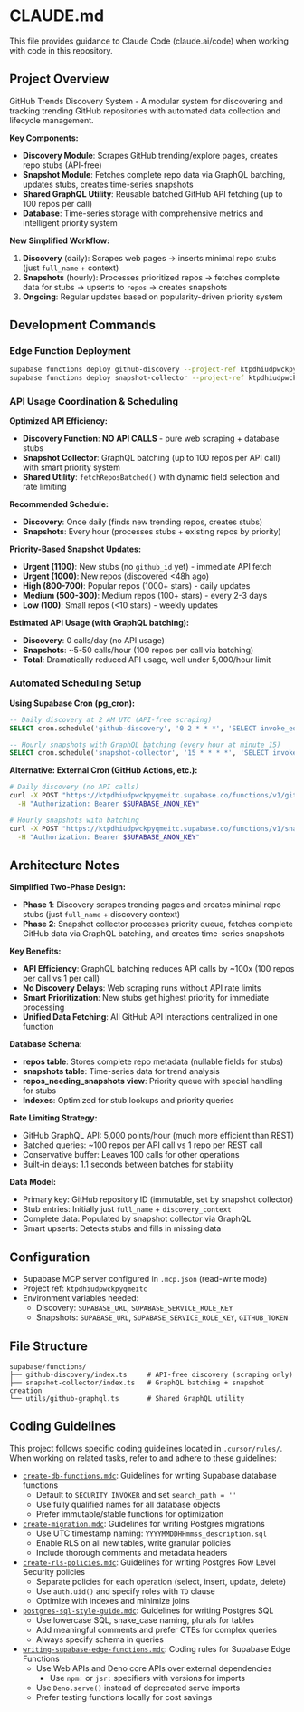 # CLAUDE.md

This file provides guidance to Claude Code (claude.ai/code) when working with code in this repository.

## Project Overview

GitHub Trends Discovery System - A modular system for discovering and tracking trending GitHub repositories with automated data collection and lifecycle management.

**Key Components:**
- **Discovery Module**: Scrapes GitHub trending/explore pages, creates repo stubs (API-free)
- **Snapshot Module**: Fetches complete repo data via GraphQL batching, updates stubs, creates time-series snapshots
- **Shared GraphQL Utility**: Reusable batched GitHub API fetching (up to 100 repos per call)
- **Database**: Time-series storage with comprehensive metrics and intelligent priority system

**New Simplified Workflow:**
1. **Discovery** (daily): Scrapes web pages → inserts minimal repo stubs (just `full_name` + context)
2. **Snapshots** (hourly): Processes prioritized repos → fetches complete data for stubs → upserts to `repos` → creates snapshots
3. **Ongoing**: Regular updates based on popularity-driven priority system

## Development Commands

### Edge Function Deployment
```bash
supabase functions deploy github-discovery --project-ref ktpdhiudpwckpyqmeitc
supabase functions deploy snapshot-collector --project-ref ktpdhiudpwckpyqmeitc
```

### API Usage Coordination & Scheduling

**Optimized API Efficiency:**
- **Discovery Function**: **NO API CALLS** - pure web scraping + database stubs
- **Snapshot Collector**: GraphQL batching (up to 100 repos per API call) with smart priority system
- **Shared Utility**: `fetchReposBatched()` with dynamic field selection and rate limiting

**Recommended Schedule:**
- **Discovery**: Once daily (finds new trending repos, creates stubs)
- **Snapshots**: Every hour (processes stubs + existing repos by priority)

**Priority-Based Snapshot Updates:**
- **Urgent (1100)**: New stubs (no `github_id` yet) - immediate API fetch
- **Urgent (1000)**: New repos (discovered <48h ago)
- **High (800-700)**: Popular repos (1000+ stars) - daily updates
- **Medium (500-300)**: Medium repos (100+ stars) - every 2-3 days
- **Low (100)**: Small repos (<10 stars) - weekly updates

**Estimated API Usage (with GraphQL batching):**
- **Discovery**: 0 calls/day (no API usage)
- **Snapshots**: ~5-50 calls/hour (100 repos per call via batching)
- **Total**: Dramatically reduced API usage, well under 5,000/hour limit

### Automated Scheduling Setup

**Using Supabase Cron (pg_cron):**
```sql
-- Daily discovery at 2 AM UTC (API-free scraping)
SELECT cron.schedule('github-discovery', '0 2 * * *', 'SELECT invoke_edge_function(''github-discovery'')');

-- Hourly snapshots with GraphQL batching (every hour at minute 15)
SELECT cron.schedule('snapshot-collector', '15 * * * *', 'SELECT invoke_edge_function(''snapshot-collector'')');
```

**Alternative: External Cron (GitHub Actions, etc.):**
```bash
# Daily discovery (no API calls)
curl -X POST "https://ktpdhiudpwckpyqmeitc.supabase.co/functions/v1/github-discovery" \
  -H "Authorization: Bearer $SUPABASE_ANON_KEY"

# Hourly snapshots with batching
curl -X POST "https://ktpdhiudpwckpyqmeitc.supabase.co/functions/v1/snapshot-collector" \
  -H "Authorization: Bearer $SUPABASE_ANON_KEY"
```

## Architecture Notes

**Simplified Two-Phase Design:**
- **Phase 1**: Discovery scrapes trending pages and creates minimal repo stubs (just `full_name` + discovery context)
- **Phase 2**: Snapshot collector processes priority queue, fetches complete GitHub data via GraphQL batching, and creates time-series snapshots

**Key Benefits:**
- **API Efficiency**: GraphQL batching reduces API calls by ~100x (100 repos per call vs 1 per call)
- **No Discovery Delays**: Web scraping runs without API rate limits
- **Smart Prioritization**: New stubs get highest priority for immediate processing
- **Unified Data Fetching**: All GitHub API interactions centralized in one function

**Database Schema:**
- **repos table**: Stores complete repo metadata (nullable fields for stubs)
- **snapshots table**: Time-series data for trend analysis
- **repos_needing_snapshots view**: Priority queue with special handling for stubs
- **Indexes**: Optimized for stub lookups and priority queries

**Rate Limiting Strategy:**
- GitHub GraphQL API: 5,000 points/hour (much more efficient than REST)
- Batched queries: ~100 repos per API call vs 1 repo per REST call
- Conservative buffer: Leaves 100 calls for other operations
- Built-in delays: 1.1 seconds between batches for stability

**Data Model:**
- Primary key: GitHub repository ID (immutable, set by snapshot collector)
- Stub entries: Initially just `full_name` + `discovery_context`
- Complete data: Populated by snapshot collector via GraphQL
- Smart upserts: Detects stubs and fills in missing data

## Configuration

- Supabase MCP server configured in `.mcp.json` (read-write mode)
- Project ref: `ktpdhiudpwckpyqmeitc`
- Environment variables needed:
  - Discovery: `SUPABASE_URL`, `SUPABASE_SERVICE_ROLE_KEY`
  - Snapshots: `SUPABASE_URL`, `SUPABASE_SERVICE_ROLE_KEY`, `GITHUB_TOKEN`

## File Structure

```
supabase/functions/
├── github-discovery/index.ts     # API-free discovery (scraping only)
├── snapshot-collector/index.ts   # GraphQL batching + snapshot creation
└── utils/github-graphql.ts       # Shared GraphQL utility
```

## Coding Guidelines

This project follows specific coding guidelines located in `.cursor/rules/`. When working on related tasks, refer to and adhere to these guidelines:

- [`create-db-functions.mdc`](.cursor/rules/create-db-functions.mdc): Guidelines for writing Supabase database functions
  - Default to `SECURITY INVOKER` and set `search_path = ''`
  - Use fully qualified names for all database objects
  - Prefer immutable/stable functions for optimization
- [`create-migration.mdc`](.cursor/rules/create-migration.mdc): Guidelines for writing Postgres migrations
  - Use UTC timestamp naming: `YYYYMMDDHHmmss_description.sql`
  - Enable RLS on all new tables, write granular policies
  - Include thorough comments and metadata headers
- [`create-rls-policies.mdc`](.cursor/rules/create-rls-policies.mdc): Guidelines for writing Postgres Row Level Security policies
  - Separate policies for each operation (select, insert, update, delete)
  - Use `auth.uid()` and specify roles with `TO` clause
  - Optimize with indexes and minimize joins
- [`postgres-sql-style-guide.mdc`](.cursor/rules/postgres-sql-style-guide.mdc): Guidelines for writing Postgres SQL
  - Use lowercase SQL, snake_case naming, plurals for tables
  - Add meaningful comments and prefer CTEs for complex queries
  - Always specify schema in queries
- [`writing-supabase-edge-functions.mdc`](.cursor/rules/writing-supabase-edge-functions.mdc): Coding rules for Supabase Edge Functions
  - Use Web APIs and Deno core APIs over external dependencies
      - Use `npm:` or `jsr:` specifiers with versions for imports
  - Use `Deno.serve()` instead of deprecated serve imports
  - Prefer testing functions locally for cost savings
